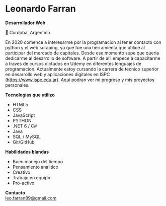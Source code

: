 <H1>Leonardo Farran</H1>

<b>Desarrollador Web</b>

📍 Cordoba, Argentina</BR>

En 2020 comence a interesarme por la programacion al tener contacto con python y el web scraping, ya que fue una herramienta que utilice al participar del mercado de capitales. Desde ese momento supe que queria dedicarme al desarrollo de software. A partir de alli empece a capacitarme a traves de cursos dictados en Udemy en diferentes lenguajes de programacion. Actualmente estoy cursando la carrera de tecnico superior en desarrollo web y aplicaciones digitales en ISPC (https://www.ispc.edu.ar).
Aqui podran ver mi progreso y mis proyectos personales.

<b>Tecnologías que utilizo</b>
<ul>
<li>HTML5</li>
<li>CSS</li>
<li>JavaScript</>
<li>PYTHON</li>
<li>.NET 6 / C#</li>
<li>Java</li>
<li>SQL / MySQL</li>
<li>Git/GitHub</li>
</ul>


<b>Habilidades blandas</b></BR>
<ul>
<li>Buen manejo del tiempo</li>
<li>Pensamiento analitico</li>
<li>Creativo</li>
<li>Trabajo en equipo</li>
<li>Pro-activo</li>

</ul>

<b>Contacto</b></BR>
<a href="mailto:leo.farran89@gmail.com">leo.farran89@gmail.com</a>
